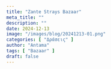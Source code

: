 ```yaml
---
title: "Zante Strays Bazaar"
meta_title: ""
description: ""
date: 2024-12-13
image: "/images/blog/20241213-01.png"
categories: [ "Δράσεις" ]
author: "Antama"
tags: [ "Bazaar" ]
draft: false
---
```

